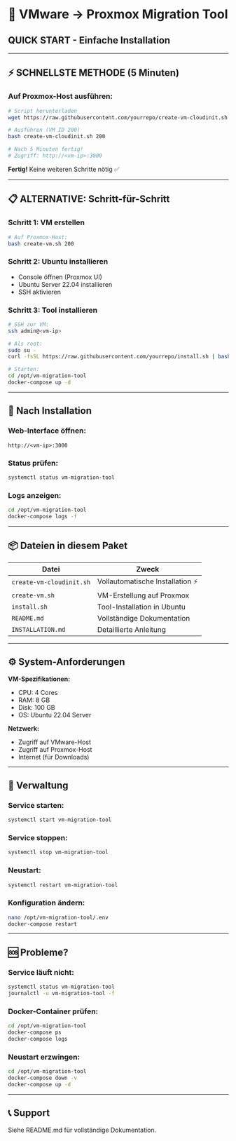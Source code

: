 # 🚀 VMware → Proxmox Migration Tool
## QUICK START - Einfache Installation

---

## ⚡ SCHNELLSTE METHODE (5 Minuten)

### Auf Proxmox-Host ausführen:

```bash
# Script herunterladen
wget https://raw.githubusercontent.com/yourrepo/create-vm-cloudinit.sh

# Ausführen (VM ID 200)
bash create-vm-cloudinit.sh 200

# Nach 5 Minuten fertig!
# Zugriff: http://<vm-ip>:3000
```

**Fertig!** Keine weiteren Schritte nötig ✅

---

## 📋 ALTERNATIVE: Schritt-für-Schritt

### Schritt 1: VM erstellen
```bash
# Auf Proxmox-Host:
bash create-vm.sh 200
```

### Schritt 2: Ubuntu installieren
- Console öffnen (Proxmox UI)
- Ubuntu Server 22.04 installieren
- SSH aktivieren

### Schritt 3: Tool installieren
```bash
# SSH zur VM:
ssh admin@<vm-ip>

# Als root:
sudo su -
curl -fsSL https://raw.githubusercontent.com/yourrepo/install.sh | bash

# Starten:
cd /opt/vm-migration-tool
docker-compose up -d
```

---

## 🎯 Nach Installation

### Web-Interface öffnen:
```
http://<vm-ip>:3000
```

### Status prüfen:
```bash
systemctl status vm-migration-tool
```

### Logs anzeigen:
```bash
cd /opt/vm-migration-tool
docker-compose logs -f
```

---

## 📦 Dateien in diesem Paket

| Datei | Zweck |
|-------|-------|
| `create-vm-cloudinit.sh` | Vollautomatische Installation ⚡ |
| `create-vm.sh` | VM-Erstellung auf Proxmox |
| `install.sh` | Tool-Installation in Ubuntu |
| `README.md` | Vollständige Dokumentation |
| `INSTALLATION.md` | Detaillierte Anleitung |

---

## ⚙️ System-Anforderungen

**VM-Spezifikationen:**
- CPU: 4 Cores
- RAM: 8 GB
- Disk: 100 GB
- OS: Ubuntu 22.04 Server

**Netzwerk:**
- Zugriff auf VMware-Host
- Zugriff auf Proxmox-Host
- Internet (für Downloads)

---

## 🔧 Verwaltung

### Service starten:
```bash
systemctl start vm-migration-tool
```

### Service stoppen:
```bash
systemctl stop vm-migration-tool
```

### Neustart:
```bash
systemctl restart vm-migration-tool
```

### Konfiguration ändern:
```bash
nano /opt/vm-migration-tool/.env
docker-compose restart
```

---

## 🆘 Probleme?

### Service läuft nicht:
```bash
systemctl status vm-migration-tool
journalctl -u vm-migration-tool -f
```

### Docker-Container prüfen:
```bash
cd /opt/vm-migration-tool
docker-compose ps
docker-compose logs
```

### Neustart erzwingen:
```bash
cd /opt/vm-migration-tool
docker-compose down -v
docker-compose up -d
```

---

## 📞 Support

Siehe README.md für vollständige Dokumentation.
